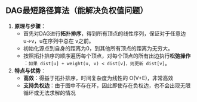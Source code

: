 ## DAG最短路径算法（能解决负权值问题）
1. **原理与步骤**​：
    - 首先对DAG进行**拓扑排序**，得到所有顶点的线性序列，保证对于任意边 u→v，u在序列中总在 v之前。
    - 初始化源点到自身的距离为0，到其他所有顶点的距离为无穷大。
    - 按照拓扑排序的顺序遍历每个顶点，对每个顶点的所有出边执行**松弛操作**​：`如果 dist[u] + weight(u, v) < dist[v]，则更新 dist[v]`。
2. **特点与优势**​：
    - **高效**​：得益于拓扑排序，时间复杂度为线性的 O(V+E)，非常高效
    - **支持负权边**​：由于图中不存在环，因此即使存在负权边，也不会出现无限循环或无法求解的情况

